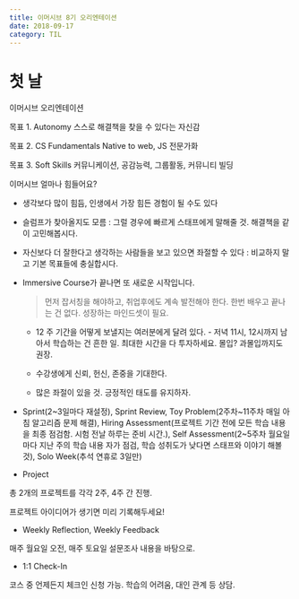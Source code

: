 ```yaml
---
title: 이머시브 8기 오리엔테이션
date: 2018-09-17
category: TIL
---
```


# 첫 날

이머시브 오리엔테이션

목표 1. Autonomy 스스로 해결책을 찾을 수 있다는 자신감

목표 2. CS Fundamentals Native to web, JS 전문가화

목표 3. Soft Skills 커뮤니케이션, 공감능력, 그룹활동, 커뮤니티 빌딩

이머시브 얼마나 힘들어요?

- 생각보다 많이 힘듬, 인생에서 가장 힘든 경험이 될 수도 있다

- 슬럼프가 찾아올지도 모름 : 그럴 경우에 빠르게 스태프에게 말해줄 것. 해결책을 같이 고민해봅시다.

- 자신보다 더 잘한다고 생각하는 사람들을 보고 있으면 좌절할 수 있다 : 비교하지 말고 기본 목표들에 충실합시다.

- Immersive Course가 끝나면 또 새로운 시작입니다.

  > 먼저 잡서칭을 해야하고, 취업후에도 계속 발전해야 한다. 한번 배우고 끝나는 건 없다. 성장하는 마인드셋이 필요.

  - 12 주 기간을 어떻게 보낼지는 여러분에게 달려 있다. - 저녁 11시, 12시까지 남아서 학습하는 건 흔한 일. 최대한 시간을 다 투자하세요. 몰입? 과몰입까지도 권장.
  - 수강생에게 신뢰, 헌신, 존중을 기대한다.

  - 많은 좌절이 있을 것. 긍정적인 태도를 유지하자.

- Sprint(2~3일마다 재설정), Sprint Review, Toy Problem(2주차~11주차 매일 아침 알고리즘 문제 해결), Hiring Assessment(프로젝트 기간 전에 모든 학습 내용을 최종 점검함. 시험 전날 하루는 준비 시간.), Self Assessment(2~5주차 월요일마다 지난 주의 학습 내용 자가 점검, 학습 성취도가 낮다면 스태프와 이야기 해볼 것), Solo Week(추석 연휴로 3일만)

- Project

총 2개의 프로젝트를 각각 2주, 4주 간 진행.

프로젝트 아이디어가 생기면 미리 기록해두세요!

- Weekly Reflection, Weekly Feedback

매주 월요일 오전, 매주 토요일 설문조사 내용을 바탕으로.

- 1:1 Check-In

코스 중 언제든지 체크인 신청 가능. 학습의 어려움, 대인 관계 등 상담.
